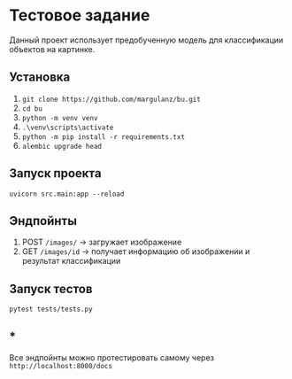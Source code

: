 # Тестовое задание
Данный проект использует предобученную модель для классификации объектов на картинке.
## Установка

1) `git clone https://github.com/margulanz/bu.git`
2) `cd bu`
3) `python -m venv venv`
4) `.\venv\scripts\activate`
5) `python -m pip install -r requirements.txt`
6) `alembic upgrade head`

## Запуск проекта
`uvicorn src.main:app --reload`

## Эндпойнты

1) POST `/images/` -> загружает изображение
2) GET `/images/id` -> получает информацию об изображении и результат классификации 

## Запуск тестов
`pytest tests/tests.py`

## *
Все эндпойнты можно протестировать самому через `http://localhost:8000/docs`
